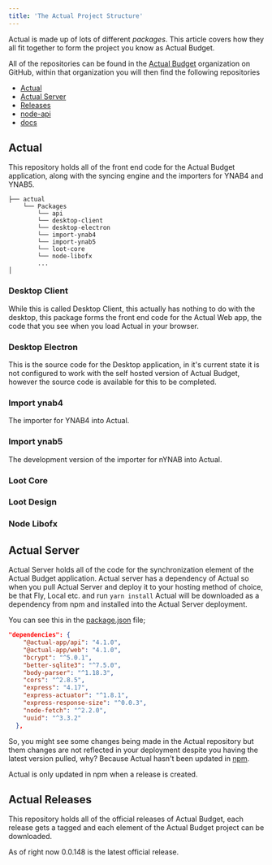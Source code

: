 ```yaml
---
title: 'The Actual Project Structure'
---
```


Actual is made up of lots of different _packages_. This article covers how they all fit together to form the project you know as Actual Budget.

All of the repositories can be found in the [Actual Budget](https://github.com/actualbudget) organization on GitHub, within that organization you will then find the following repositories

- [Actual](https://github.com/actualbudget/actual)
- [Actual Server](https://github.com/actualbudget/actual-server)
- [Releases](https://github.com/actualbudget/releases)
- [node-api](https://github.com/actualbudget/node-api)
- [docs](https://github.com/actualbudget/docs)

## Actual

This repository holds all of the front end code for the Actual Budget application, along with the syncing engine and the importers for YNAB4 and YNAB5.

```
├── actual
    └── Packages
        └── api
        └── desktop-client
        └── desktop-electron
        └── import-ynab4
        └── import-ynab5
        └── loot-core
        └── node-libofx
        ...
│
```

### Desktop Client

While this is called Desktop Client, this actually has nothing to do with the desktop, this package forms the front end code for the Actual Web app, the code that you see when you load Actual in your browser.

### Desktop Electron

This is the source code for the Desktop application, in it's current state it is not configured to work with the self hosted version of Actual Budget, however the source code is available for this to be completed.

### Import ynab4

The importer for YNAB4 into Actual.

### Import ynab5

The development version of the importer for nYNAB into Actual.

### Loot Core

### Loot Design

### Node Libofx

## Actual Server

Actual Server holds all of the code for the synchronization element of the Actual Budget application. Actual server has a dependency of Actual so when you pull Actual Server and deploy it to your hosting method of choice, be that Fly, Local etc. and run `yarn install` Actual will be downloaded as a dependency from npm and installed into the Actual Server deployment.

You can see this in the [package.json](https://github.com/actualbudget/actual-server/blob/master/package.json) file;

```json
"dependencies": {
    "@actual-app/api": "4.1.0",
    "@actual-app/web": "4.1.0",
    "bcrypt": "^5.0.1",
    "better-sqlite3": "^7.5.0",
    "body-parser": "^1.18.3",
    "cors": "^2.8.5",
    "express": "4.17",
    "express-actuator": "^1.8.1",
    "express-response-size": "^0.0.3",
    "node-fetch": "^2.2.0",
    "uuid": "^3.3.2"
  },
```

So, you might see some changes being made in the Actual repository but them changes are not reflected in your deployment despite you having the latest version pulled, why? Because Actual hasn't been updated in [npm](https://www.npmjs.com/package/@actual-app/web).

Actual is only updated in npm when a release is created.

## Actual Releases

This repository holds all of the official releases of Actual Budget, each release gets a tagged and each element of the Actual Budget project can be downloaded.

As of right now 0.0.148 is the latest official release.
